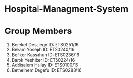 # Hospital-Managment-System
# Group Members
  1. Bereket Desalegn      ID: ETS0251/16
  2. Bekam Yoseph          ID: ETS0240/16
  3. Befiker Kassahun      ID: ETS0236/16
  4. Barok Yeshiber        ID: ETS0224/16
  5. Addisalem Hailay      ID: ETS0100/16
  6. Bethelhem Degefu      ID: ETS0283/16

     
